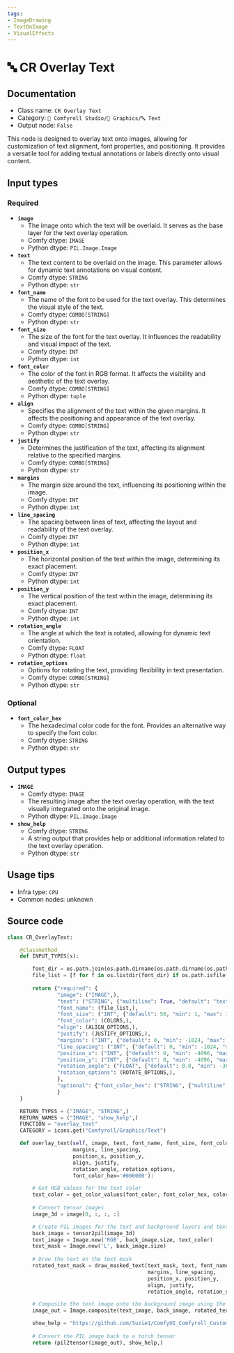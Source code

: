 ```yaml
---
tags:
- ImageDrawing
- TextOnImage
- VisualEffects
---
```


# 🔤 CR Overlay Text
## Documentation
- Class name: `CR Overlay Text`
- Category: `🧩 Comfyroll Studio/👾 Graphics/🔤 Text`
- Output node: `False`

This node is designed to overlay text onto images, allowing for customization of text alignment, font properties, and positioning. It provides a versatile tool for adding textual annotations or labels directly onto visual content.
## Input types
### Required
- **`image`**
    - The image onto which the text will be overlaid. It serves as the base layer for the text overlay operation.
    - Comfy dtype: `IMAGE`
    - Python dtype: `PIL.Image.Image`
- **`text`**
    - The text content to be overlaid on the image. This parameter allows for dynamic text annotations on visual content.
    - Comfy dtype: `STRING`
    - Python dtype: `str`
- **`font_name`**
    - The name of the font to be used for the text overlay. This determines the visual style of the text.
    - Comfy dtype: `COMBO[STRING]`
    - Python dtype: `str`
- **`font_size`**
    - The size of the font for the text overlay. It influences the readability and visual impact of the text.
    - Comfy dtype: `INT`
    - Python dtype: `int`
- **`font_color`**
    - The color of the font in RGB format. It affects the visibility and aesthetic of the text overlay.
    - Comfy dtype: `COMBO[STRING]`
    - Python dtype: `tuple`
- **`align`**
    - Specifies the alignment of the text within the given margins. It affects the positioning and appearance of the text overlay.
    - Comfy dtype: `COMBO[STRING]`
    - Python dtype: `str`
- **`justify`**
    - Determines the justification of the text, affecting its alignment relative to the specified margins.
    - Comfy dtype: `COMBO[STRING]`
    - Python dtype: `str`
- **`margins`**
    - The margin size around the text, influencing its positioning within the image.
    - Comfy dtype: `INT`
    - Python dtype: `int`
- **`line_spacing`**
    - The spacing between lines of text, affecting the layout and readability of the text overlay.
    - Comfy dtype: `INT`
    - Python dtype: `int`
- **`position_x`**
    - The horizontal position of the text within the image, determining its exact placement.
    - Comfy dtype: `INT`
    - Python dtype: `int`
- **`position_y`**
    - The vertical position of the text within the image, determining its exact placement.
    - Comfy dtype: `INT`
    - Python dtype: `int`
- **`rotation_angle`**
    - The angle at which the text is rotated, allowing for dynamic text orientation.
    - Comfy dtype: `FLOAT`
    - Python dtype: `float`
- **`rotation_options`**
    - Options for rotating the text, providing flexibility in text presentation.
    - Comfy dtype: `COMBO[STRING]`
    - Python dtype: `str`
### Optional
- **`font_color_hex`**
    - The hexadecimal color code for the font. Provides an alternative way to specify the font color.
    - Comfy dtype: `STRING`
    - Python dtype: `str`
## Output types
- **`IMAGE`**
    - Comfy dtype: `IMAGE`
    - The resulting image after the text overlay operation, with the text visually integrated onto the original image.
    - Python dtype: `PIL.Image.Image`
- **`show_help`**
    - Comfy dtype: `STRING`
    - A string output that provides help or additional information related to the text overlay operation.
    - Python dtype: `str`
## Usage tips
- Infra type: `CPU`
- Common nodes: unknown


## Source code
```python
class CR_OverlayText:

    @classmethod
    def INPUT_TYPES(s):

        font_dir = os.path.join(os.path.dirname(os.path.dirname(os.path.realpath(__file__))), "fonts")       
        file_list = [f for f in os.listdir(font_dir) if os.path.isfile(os.path.join(font_dir, f)) and f.lower().endswith(".ttf")]
                        
        return {"required": {
                "image": ("IMAGE",),
                "text": ("STRING", {"multiline": True, "default": "text"}),
                "font_name": (file_list,),
                "font_size": ("INT", {"default": 50, "min": 1, "max": 1024}),
                "font_color": (COLORS,), 
                "align": (ALIGN_OPTIONS,),
                "justify": (JUSTIFY_OPTIONS,),
                "margins": ("INT", {"default": 0, "min": -1024, "max": 1024}),
                "line_spacing": ("INT", {"default": 0, "min": -1024, "max": 1024}),
                "position_x": ("INT", {"default": 0, "min": -4096, "max": 4096}),
                "position_y": ("INT", {"default": 0, "min": -4096, "max": 4096}),
                "rotation_angle": ("FLOAT", {"default": 0.0, "min": -360.0, "max": 360.0, "step": 0.1}),
                "rotation_options": (ROTATE_OPTIONS,),
                },
                "optional": {"font_color_hex": ("STRING", {"multiline": False, "default": "#000000"})
                }        
    }

    RETURN_TYPES = ("IMAGE", "STRING",)
    RETURN_NAMES = ("IMAGE", "show_help",)
    FUNCTION = "overlay_text"
    CATEGORY = icons.get("Comfyroll/Graphics/Text")

    def overlay_text(self, image, text, font_name, font_size, font_color,  
                     margins, line_spacing,
                     position_x, position_y,
                     align, justify,
                     rotation_angle, rotation_options,
                     font_color_hex='#000000'):

        # Get RGB values for the text color  
        text_color = get_color_values(font_color, font_color_hex, color_mapping)
      
        # Convert tensor images
        image_3d = image[0, :, :, :]

        # Create PIL images for the text and background layers and text mask
        back_image = tensor2pil(image_3d)
        text_image = Image.new('RGB', back_image.size, text_color)
        text_mask = Image.new('L', back_image.size)
        
        # Draw the text on the text mask
        rotated_text_mask = draw_masked_text(text_mask, text, font_name, font_size,
                                             margins, line_spacing, 
                                             position_x, position_y,
                                             align, justify,
                                             rotation_angle, rotation_options)

        # Composite the text image onto the background image using the rotated text mask       
        image_out = Image.composite(text_image, back_image, rotated_text_mask)       

        show_help = "https://github.com/Suzie1/ComfyUI_Comfyroll_CustomNodes/wiki/Text-Nodes#cr-overlay-text"
        
        # Convert the PIL image back to a torch tensor
        return (pil2tensor(image_out), show_help,)

```
